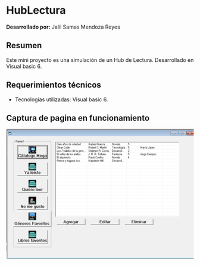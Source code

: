 # HubLectura

**Desarrollado por:** Jalil Samas Mendoza Reyes

## Resumen
Este mini proyecto es una simulación de un Hub de Lectura. Desarrollado en Visual basic 6.

## Requerimientos técnicos

- Tecnologías utilizadas: Visual basic 6.

## Captura de pagina en funcionamiento

<img src="Imagenes/funcionando.jpeg" width="600" alt="Prueba">
